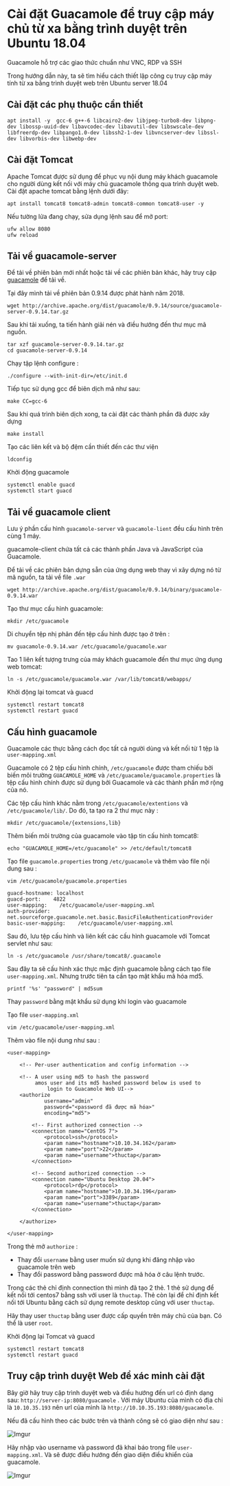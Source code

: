 # Cài đặt Guacamole để truy cập máy chủ từ xa bằng trình duyệt trên Ubuntu 18.04 

Guacamole hỗ trợ các giao thức chuẩn như VNC, RDP và SSH 

Trong hướng dẫn này, ta sẽ tìm hiểu cách thiết lập công cụ truy cập máy tính từ xa bằng trình duyệt web trên Ubuntu server 18.04 

## Cài đặt các phụ thuộc cần thiết 

```
apt install -y  gcc-6 g++-6 libcairo2-dev libjpeg-turbo8-dev libpng-dev libossp-uuid-dev libavcodec-dev libavutil-dev libswscale-dev libfreerdp-dev libpango1.0-dev libssh2-1-dev libvncserver-dev libssl-dev libvorbis-dev libwebp-dev
```


## Cài đặt Tomcat 
Apache Tomcat được sử dụng để phục vụ nội dung máy khách guacamole cho người dùng kết nối với máy chủ guacamole thông qua trình duyệt web. 
Cài đặt apache tomcat bằng lệnh dưới đây:

```
apt install tomcat8 tomcat8-admin tomcat8-common tomcat8-user -y
```

Nếu tường lửa đang chạy, sửa dụng lệnh sau để mở port:

```
ufw allow 8080
ufw reload
```


## Tải về guacamole-server

Để tải về phiên bản mới nhất hoặc tải về các phiên bản khác, hãy truy cập [guacamole](https://guacamole.apache.org/releases/) để tải về.

Tại đây mình tải về phiên bản 0.9.14 được phát hành năm 2018. 

```
wget http://archive.apache.org/dist/guacamole/0.9.14/source/guacamole-server-0.9.14.tar.gz
```

Sau khi tải xuống, ta tiến hành giải nén và điều hướng đến thư mục mã nguồn. 

```
tar xzf guacamole-server-0.9.14.tar.gz 
cd guacamole-server-0.9.14
```

Chạy tập lệnh configure : 

```
./configure --with-init-dir=/etc/init.d
```


Tiếp tục sử dụng gcc để biên dịch mã như sau: 

```
make CC=gcc-6
```

Sau khi quá trình biên dịch xong, ta cài đặt các thành phần đã được xây dựng

```
make install
```

Tạo các liên kết và bộ đệm cần thiết đến các thư viện 

```
ldconfig
```

Khởi động guacamole

```
systemctl enable guacd
systemctl start guacd
```


## Tải về guacamole client 

Lưu ý phần cấu hình `guacamole-server` và `guacamole-lient` đều cấu hình trên cùng 1 máy. 

guacamole-client chứa tất cả các thành phần Java và JavaScript của Guacamole. 

Để tải về các phiên bản dựng sẵn của ứng dụng web thay vì xây dựng nó từ mã nguồn, ta tải về file `.war` 

```
wget http://archive.apache.org/dist/guacamole/0.9.14/binary/guacamole-0.9.14.war
```

Tạo thư mục cấu hình guacamole: 

```
mkdir /etc/guacamole
```

Di chuyển tệp nhị phân đến tệp cấu hình được tạo ở trên :

```
mv guacamole-0.9.14.war /etc/guacamole/guacamole.war
```

Tao 1 liên kết tượng trưng của máy khách guacamole đến thư mục ứng dụng web tomcat: 

```
ln -s /etc/guacamole/guacamole.war /var/lib/tomcat8/webapps/
```

Khởi động lại tomcat và guacd

```
systemctl restart tomcat8
systemctl restart guacd
```

## Cấu hình guacamole 
Guacamole các thực bằng cách đọc tất cả người dùng và kết nối từ 1 tệp là `user-mapping.xml`

Guacamole có 2 tệp cấu hình chính, `/etc/guacamole` được tham chiếu bởi  biến môi trường `GUACAMOLE_HOME` và `/etc/guacamole/guacamole.properties` là tệp cấu hình chính được sử dụng bởi Guacamole và các thành phần mở rộng của nó. 

Các tệp cấu hình khác nằm trong `/etc/guacamole/extentions` và `/etc/guacamole/lib/`. Do đó, ta tạo ra 2 thư mục này :

```
mkdir /etc/guacamole/{extensions,lib}
```

Thêm biến môi trường của guacamole vào tập tin cấu hình tomcat8: 

```
echo "GUACAMOLE_HOME=/etc/guacamole" >> /etc/default/tomcat8
```

Tạo file   `guacamole.properties` trong `/etc/guacamole` và thêm vào file nội dung sau : 

```
vim /etc/guacamole/guacamole.properties
```
```
guacd-hostname: localhost
guacd-port:    4822
user-mapping:    /etc/guacamole/user-mapping.xml
auth-provider:    net.sourceforge.guacamole.net.basic.BasicFileAuthenticationProvider
basic-user-mapping:    /etc/guacamole/user-mapping.xml
```

Sau đó, lưu tệp cấu hình và liên kết các cấu hình guacamole với Tomcat servlet như sau: 

```
ln -s /etc/guacamole /usr/share/tomcat8/.guacamole
```

Sau đây ta sẽ cấu hình xác thực mặc định guacamole bằng cách tạo file `user-mapping.xml`. Nhưng trước tiên ta cần tạo mật khẩu mã hóa md5. 

```
printf '%s' "password" | md5sum
```
Thay `password` bằng mật khẩu sử dụng khi login vào guacamole 

Tạo file `user-mapping.xml`

```
vim /etc/guacamole/user-mapping.xml
```

Thêm vào file nội dung như sau : 

```
<user-mapping>
        
    <!-- Per-user authentication and config information -->

    <!-- A user using md5 to hash the password
         amos user and its md5 hashed password below is used to 
             login to Guacamole Web UI-->
    <authorize 
            username="admin"
            password="<password đã được mã hóa>"
            encoding="md5">

        <!-- First authorized connection -->
        <connection name="CentOS 7">
            <protocol>ssh</protocol>
            <param name="hostname">10.10.34.162</param>
            <param name="port">22</param>
            <param name="username">thuctap</param>
        </connection>

        <!-- Second authorized connection -->
        <connection name="Ubuntu Desktop 20.04">
            <protocol>rdp</protocol>
            <param name="hostname">10.10.34.196</param>
            <param name="port">3389</param>
            <param name="username">thuctap</param>
        </connection>

    </authorize>

</user-mapping>
```

Trong thẻ mở `authorize` : 

- Thay đổi `username` bằng user muốn sử dụng khi đăng nhập vào guacamole trên web 
- Thay đổi password bằng password được mã hóa ở câu lệnh trước. 

Trong các thẻ chỉ định connection thì mình đã tạo 2 thẻ. 1 thẻ sử dụng để kết nối tới centos7 bằng ssh với user là `thuctap`. Thẻ còn lại để chỉ định kết nối tới Ubuntu bằng cách sử dụng remote desktop cũng với user `thuctap`. 

Hãy thay user `thuctap` bằng user được cấp quyền trên máy chủ của bạn. Có thể là user `root`. 

Khởi động lại Tomcat và guacd

```
systemctl restart tomcat8
systemctl restart guacd
```

## Truy cập trình duyệt Web để xác minh cài đặt 

Bây giờ hãy truy cập trình duyệt web và điều hướng đến url có định dạng sau: `http://server-ip:8080/guacamole` . Với máy Ubuntu của mình có địa chỉ là `10.10.35.193` nên url của mình là `http://10.10.35.193:8080/guacamole`. 

Nếu đã cấu hình theo các bước trên và thành công sẽ có giao diện như sau : 

![Imgur](https://i.imgur.com/HBsDX6U.png)

Hãy nhập vào username và password đã khai báo trong file `user-mapping.xml`. Và sẽ được điều hướng đến giao diện điều khiển của guacamole. 

![Imgur](https://i.imgur.com/7i3OHug.png)
